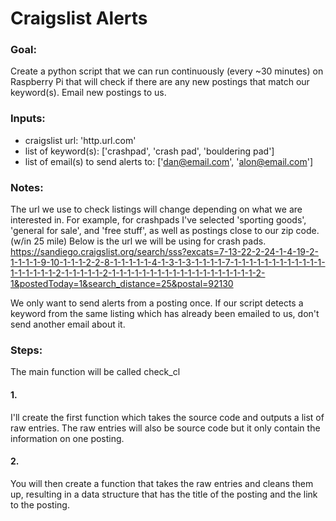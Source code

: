 # Craigslist Alerts

### Goal: 
Create a python script that we can run continuously (every ~30 minutes) on Raspberry Pi that will check if there are any new postings that match our keyword(s). Email new postings to us.

### Inputs: 
* craigslist url: 'http.url.com'
* list of keyword(s): ['crashpad', 'crash pad', 'bouldering pad']
* list of email(s) to send alerts to: ['dan@email.com', 'alon@email.com']

### Notes:
The url we use to check listings will change depending on what we are interested in. For example, for crashpads I've selected 'sporting goods', 'general for sale', and 'free stuff', as well as postings close to our zip code. (w/in 25 mile)
Below is the url we will be using for crash pads.
https://sandiego.craigslist.org/search/sss?excats=7-13-22-2-24-1-4-19-2-1-1-1-1-9-10-1-1-1-2-2-8-1-1-1-1-1-4-1-3-1-3-1-1-1-1-7-1-1-1-1-1-1-1-1-1-1-1-1-1-1-1-1-1-1-2-1-1-1-1-1-2-1-1-1-1-1-1-1-1-1-1-1-1-1-1-1-1-1-1-1-2-1&postedToday=1&search_distance=25&postal=92130

We only want to send alerts from a posting once. If our script detects a keyword from the same listing which has already been emailed to us, don't send another email about it.

### Steps:
The main function will be called check_cl

#### 1.
I'll create the first function which takes the source code and outputs a list of raw entries. The raw entries will also be source code but it only contain the information on one posting.

#### 2.
You will then create a function that takes the raw entries and cleans them up, resulting in a data structure that has the title of the posting and the link to the posting.

